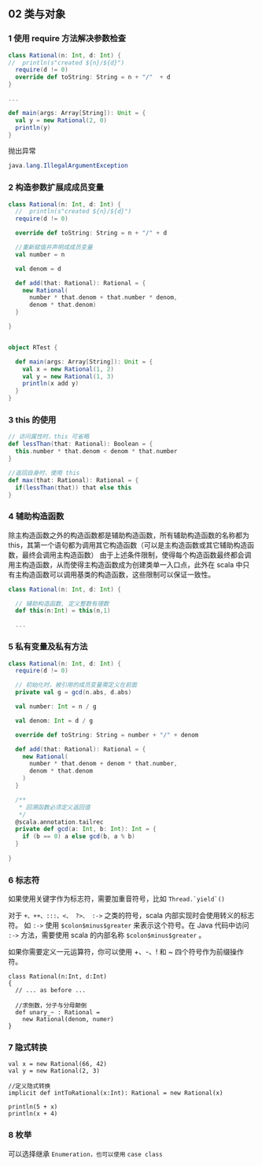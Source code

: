 ## 02 类与对象

### 1 使用 require 方法解决参数检查

```scala
class Rational(n: Int, d: Int) {
//  println(s"created ${n}/${d}")
  require(d != 0)
  override def toString: String = n + "/"  + d
}

...

def main(args: Array[String]): Unit = {
  val y = new Rational(2, 0)
  println(y)
}

```
抛出异常

```java
java.lang.IllegalArgumentException
```


### 2 构造参数扩展成成员变量

```scala
class Rational(n: Int, d: Int) {
  //  println(s"created ${n}/${d}")
  require(d != 0)

  override def toString: String = n + "/" + d

  //重新赋值并声明成成员变量
  val number = n

  val denom = d

  def add(that: Rational): Rational = {
    new Rational(
      number * that.denom + that.number * denom,
      denom * that.denom)
  }

}


object RTest {

  def main(args: Array[String]): Unit = {
    val x = new Rational(1, 2)
    val y = new Rational(1, 3)
    println(x add y)
  }
}
```

### 3 this 的使用

```scala
// 访问属性时，this 可省略
def lessThan(that: Rational): Boolean = {
  this.number * that.denom < denom * that.number
}

//返回自身时，使用 this
def max(that: Rational): Rational = {
  if(lessThan(that)) that else this
}
```

### 4 辅助构造函数

除主构造函数之外的构造函数都是辅助构造函数，所有辅助构造函数的名称都为this，其第一个语句都为调用其它构造函数（可以是主构造函数或其它辅助构造函数，最终会调用主构造函数）
由于上述条件限制，使得每个构造函数最终都会调用主构造函数，从而使得主构造函数成为创建类单一入口点，此外在 scala 中只有主构造函数可以调用基类的构造函数，这些限制可以保证一致性。

```scala
class Rational(n: Int, d: Int) {

  // 辅助构造函数, 定义整数有理数
  def this(n:Int) = this(n,1)

  ...

```


### 5 私有变量及私有方法

```scala
class Rational(n: Int, d: Int) {
  require(d != 0)

  // 初始化时，被引用的成员变量需定义在前面
  private val g = gcd(n.abs, d.abs)

  val number: Int = n / g

  val denom: Int = d / g

  override def toString: String = number + "/" + denom

  def add(that: Rational): Rational = {
    new Rational(
      number * that.denom + denom * that.number,
      denom * that.denom
    )
  }

  /**
   * 回溯函数必须定义返回值
   */
  @scala.annotation.tailrec
  private def gcd(a: Int, b: Int): Int = {
    if (b == 0) a else gcd(b, a % b)
  }
  
}
```

### 6 标志符

如果使用关键字作为标志符，需要加重音符号，比如 ```Thread.`yield`()```

对于 `+、++、:::、<、 ?>、 :->` 之类的符号，scala 内部实现时会使用转义的标志符。
如 `:->` 使用 `$colon$minus$greater` 来表示这个符号。在 Java 代码中访问 `:->` 方法，需要使用 scala 的内部名称 `$colon$minus$greater` 。

如果你需要定义一元运算符，你可以使用 +、-、! 和 ~ 四个符号作为前缀操作符。
```
class Rational(n:Int, d:Int)
{
  // ... as before ...
 
  //求倒数，分子与分母颠倒
  def unary_~ : Rational =
    new Rational(denom, numer)
}
```

### 7 隐式转换

```
val x = new Rational(66, 42)
val y = new Rational(2, 3)

//定义隐式转换
implicit def intToRational(x:Int): Rational = new Rational(x)

println(5 + x)
println(x + 4)
```

### 8 枚举

可以选择继承 `Enumeration，也可以使用` `case class`
